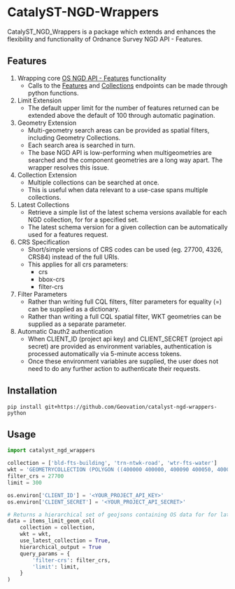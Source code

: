 # CatalyST-NGD-Wrappers

CatalyST_NGD_Wrappers is a package which extends and enhances the flexibility and functionality of Ordnance Survey NGD API - Features.

## Features

1. Wrapping core [OS NGD API - Features](https://docs.os.uk/osngd/getting-started/access-the-os-ngd-api/os-ngd-api-features) functionality
    - Calls to the [Features](https://docs.os.uk/osngd/getting-started/access-the-os-ngd-api/os-ngd-api-features/technical-specification/features) and [Collections](https://docs.os.uk/osngd/getting-started/access-the-os-ngd-api/os-ngd-api-features/technical-specification/collections) endpoints can be made through python functions.
2. Limit Extension
     - The default upper limit for the number of features returned can be extended above the default of 100 through automatic pagination.
3. Geometry Extension
    - Multi-geometry search areas can be provided as spatial filters, including Geometry Collections.
    - Each search area is searched in turn.
    - The base NGD API is low-performing when multigeometries are searched and the component geometries are a long way apart. The wrapper resolves this issue.
4. Collection Extension
    - Multiple collections can be searched at once.
    - This is useful when data relevant to a use-case spans multiple collections.
5. Latest Collections
    - Retrieve a simple list of the latest schema versions available for each NGD collection, for for a specified set.
    - The latest schema version for a given collection can be automatically used for a features request.
6. CRS Specification
    - Short/simple versions of CRS codes can be used (eg. 27700, 4326, CRS84) instead of the full URIs.
    - This applies for all crs parameters:
        - crs
        - bbox-crs
        - filter-crs
7. Filter Parameters
    - Rather than writing full CQL filters, filter parameters for equality (=) can be supplied as a dictionary.
    - Rather than writing a full CQL spatial filter, WKT geometries can be supplied as a separate parameter.
8. Automatic Oauth2 authentication
    - When CLIENT_ID (project api key) and CLIENT_SECRET (project api secret) are provided as environment variables, authentication is processed automatically via 5-minute access tokens.
    - Once these environment variables are supplied, the user does not need to do any further action to authenticate their requests.

## Installation

```
pip install git+https://github.com/Geovation/catalyst-ngd-wrappers-python
```

## Usage

```python
import catalyst_ngd_wrappers

collection = ['bld-fts-building', 'trn-ntwk-road', 'wtr-fts-water']
wkt = 'GEOMETRYCOLLECTION (POLYGON ((400000 400000, 400090 400050, 400050 400000, 400000 40050, 400000 400000)), LINESTRING(399990 399990, 399000 399000))'
filter_crs = 27700
limit = 300

os.environ['CLIENT_ID'] = '<YOUR_PROJECT_API_KEY>'
os.environ['CLIENT_SECRET'] = '<YOUR_PROJECT_API_SECRET>'

# Returns a hierarchical set of geojsons containing OS data for for latest versions of selected collections, for the set of search areas provided'
data = items_limit_geom_col(
    collection = collection,
    wkt = wkt,
    use_latest_collection = True,
    hierarchical_output = True
    query_params = {
        'filter-crs': filter_crs,
        'limit': limit,
    }
)
```